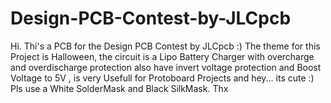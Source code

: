 # Design-PCB-Contest-by-JLCpcb
Hi.  Thi's a PCB for the Design PCB Contest by JLCpcb :)  The theme for this Project is Halloween, the circuit is a Lipo Battery Charger with overcharge and overdischarge protection also have invert voltage protection and Boost Voltage to 5V , is very Usefull for Protoboard Projects and hey... its cute :)  Pls use a White SolderMask and Black SilkMask.  Thx
